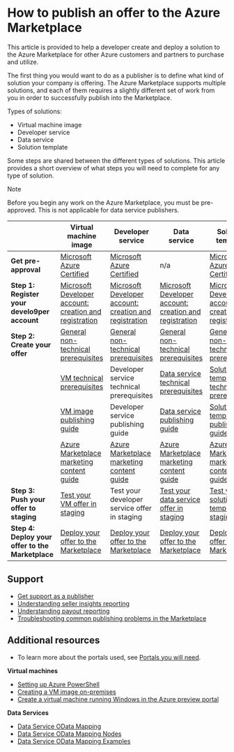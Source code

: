<properties
   pageTitle="Overview of how to create and deploy an offer to the Marketplace | Microsoft Azure"
   description="Understand the steps required to become an approved Microsoft Developer and create and deploy a virtual machine image, template, data service, or developer service in the Azure Marketplace"
   services="marketplace-publishing"
   documentationCenter=""
   authors="HannibalSII"
   manager=""
   editor=""/>

<tags
   ms.service="marketplace"
   ms.devlang="na"
   ms.topic="article"
   ms.tgt_pltfrm="na"
   ms.workload="na"
   ms.date="01/07/2016"
   ms.author="hascipio" />

# How to publish an offer to the Azure Marketplace
This article is provided to help a developer create and deploy a solution to the Azure Marketplace for other Azure customers and partners to purchase and utilize.

The first thing you would want to do as a publisher is to define what kind of solution your company is offering. The Azure Marketplace supports multiple solutions, and each of them requires a slightly different set of work from you in order to successfully publish into the Marketplace.

Types of solutions:

* Virtual machine image
* Developer service
* Data service
* Solution template

Some steps are shared between the different types of solutions. This article provides a short overview of what steps you will need to complete for any type of solution.

> [!NOTE]
> Before you begin any work on the Azure Marketplace, you must be pre-approved. This is not applicable for data service publishers.
> 
> 
|  | Virtual machine image | Developer service | Data service | Solution template |
| --- | --- | --- | --- | --- |
| **Get pre-approval** |[Microsoft Azure Certified](marketplace-publishing-azure-certification.md) |[Microsoft Azure Certified](marketplace-publishing-azure-certification.md) |n/a |[Microsoft Azure Certified](marketplace-publishing-azure-certification.md) |
| **Step 1: Register your develo9per account** |[Microsoft Developer account: creation and registration](marketplace-publishing-accounts-creation-registration.md) |[Microsoft Developer account: creation and registration](marketplace-publishing-accounts-creation-registration.md) |[Microsoft Developer account: creation and registration](marketplace-publishing-accounts-creation-registration.md) |[Microsoft Developer account: creation and registration](marketplace-publishing-accounts-creation-registration.md) |
| **Step 2: Create your offer** |[General non-technical prerequisites](marketplace-publishing-pre-requisites.md) |[General non-technical prerequisites](marketplace-publishing-pre-requisites.md) |[General non-technical prerequisites](marketplace-publishing-pre-requisites.md) |[General non-technical prerequisites](marketplace-publishing-pre-requisites.md) |
|  |[VM technical prerequisites](marketplace-publishing-vm-image-creation-prerequisites.md) |Developer service technical prerequisites |[Data service technical prerequisites](marketplace-publishing-data-service-creation-prerequisites.md) |[Solution template technical prerequisites](marketplace-publishing-solution-template-creation-prerequisites.md) |
|  |[VM image publishing guide](marketplace-publishing-vm-image-creation.md) |Developer service publishing guide |[Data service publishing guide](marketplace-publishing-data-service-creation.md) |[Solution template publishing guide](marketplace-publishing-solution-template-creation.md) |
|  |[Azure Marketplace marketing content guide](marketplace-publishing-push-to-staging.md) |[Azure Marketplace marketing content guide](marketplace-publishing-push-to-staging.md) |[Azure Marketplace marketing content guide](marketplace-publishing-push-to-staging.md) |[Azure Marketplace marketing content guide](marketplace-publishing-push-to-staging.md) |
| **Step 3: Push your offer to staging** |[Test your VM offer in staging](marketplace-publishing-vm-image-test-in-staging.md) |Test your developer service offer in staging |[Test your data service offer in staging](marketplace-publishing-data-service-test-in-staging.md) |[Test your solution template in staging](marketplace-publishing-solution-template-test-in-staging.md) |
| **Step 4: Deploy your offer to the Marketplace** |[Deploy your offer to the Marketplace](marketplace-publishing-push-to-production.md) |[Deploy your offer to the Marketplace](marketplace-publishing-push-to-production.md) |[Deploy your offer to the Marketplace](marketplace-publishing-push-to-production.md) |[Deploy your offer to the Marketplace](marketplace-publishing-push-to-production.md) |

## Support
* [Get support as a publisher](marketplace-publishing-get-publisher-support.md)
* [Understanding seller insights reporting](marketplace-publishing-report-seller-insights.md)
* [Understanding payout reporting](marketplace-publishing-report-payout.md)
* [Troubleshooting common publishing problems in the Marketplace](marketplace-publishing-support-common-issues.md)

## Additional resources
* To learn more about the portals used, see [Portals you will need](marketplace-publishing-portals.md).

**Virtual machines**

* [Setting up Azure PowerShell](marketplace-publishing-powershell-setup.md)
* [Creating a VM image on-premises](marketplace-publishing-vm-image-creation-on-premise.md)
* [Create a virtual machine running Windows in the Azure preview portal](../virtual-machines-windows-tutorial/.md)

**Data Services**

* [Data Service OData Mapping](marketplace-publishing-data-service-creation-odata-mapping.md)
* [Data Service OData Mapping Nodes](marketplace-publishing-data-service-creation-odata-mapping-nodes.md)
* [Data Service OData Mapping Examples](marketplace-publishing-data-service-creation-odata-mapping-examples.md)

[suppt-general]:marketplace-publishing-get-publisher-support.md
[suppt-rpt-insights]:marketplace-publishing-report-seller-insights.md
[suppt-rpt-payouts]:marketplace-publishing-report-payout.md
[suppt-common]:marketplace-publishing-support-common-issues.md
[link-certification]:marketplace-publishing-azure-certification.md
[link-accts]:marketplace-publishing-accounts-creation-registration.md
[link-single-vm]:marketplace-publishing-vm-image-creation.md
[link-single-vm-prereq]:marketplace-publishing-vm-image-creation-prerequisites.md
[link-multi-vm]:marketplace-publishing-solution-template-creation.md
[link-multi-vm-prereq]:marketplace-publishing-solution-template-creation-prerequisites.md
[link-datasvc]:marketplace-publishing-data-service-creation.md
[link-datasvc-prereq]:marketplace-publishing-data-service-creation-prerequisites.md
[link-devsvc]:marketplace-publishing-dev-service-creation.md
[link-devsvc-prereq]:marketplace-publishing-dev-service-creation-prerequisites.md
[link-pushstaging]:marketplace-publishing-push-to-staging.md
[link-pushprod]:marketplace-publishing-push-to-production.md
